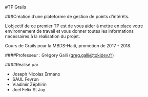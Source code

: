 #TP Grails

###Création d’une plateforme de gestion de points d’intérêts.

L’objectif de ce premier TP est de vous aider à mettre en place votre environnement de travail et vous donner toutes les
informations nécessaires à la réalisation du projet.

Cours de Grails pour la MBDS-Haiti, promotion de 2017 - 2018.


####Professeur :  Grégory Galli (greg.galli@tokidev.fr)

####Réalisé par
* Joseph Nicolas Ermano
* SAUL Fevrun
* Vladimir Zéphirin
* Joel Felix St Joy



